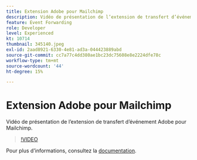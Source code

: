 ```yaml
---
title: Extension Adobe pour Mailchimp
description: Vidéo de présentation de l’extension de transfert d’événement Adobe pour Mailchimp.
feature: Event Forwarding
role: Developer
level: Experienced
kt: 10714
thumbnail: 345140.jpeg
exl-id: 2aad8921-6330-4e81-ad3a-044423889abd
source-git-commit: cc7a77c4dd380ae1bc23dc75608e8e2224dfe78c
workflow-type: tm+mt
source-wordcount: '44'
ht-degree: 15%

---
```


# Extension Adobe pour Mailchimp

Vidéo de présentation de l’extension de transfert d’événement Adobe pour Mailchimp.

>[!VIDEO](https://video.tv.adobe.com/v/345140/?quality=12&learn=on)

Pour plus dʼinformations, consultez la [documentation](https://experienceleague.adobe.com/docs/experience-platform/tags/extensions/adobe/mailchimp-edge/overview.html).
